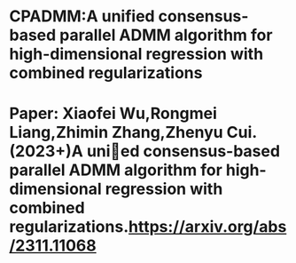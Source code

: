 # CPADMM:A unified consensus-based parallel ADMM algorithm for high-dimensional regression with combined regularizations
# Paper: Xiaofei Wu,Rongmei Liang,Zhimin Zhang,Zhenyu Cui.(2023+)A unied consensus-based parallel ADMM algorithm for high-dimensional regression with combined regularizations.https://arxiv.org/abs/2311.11068
